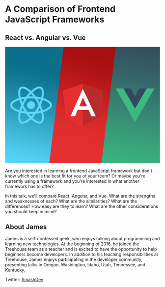 
# A Comparison of Frontend JavaScript Frameworks

## React vs. Angular vs. Vue

![React vs. Angular vs. Vue](react-angular-vue.png)

Are you interested in learning a frontend JavaScript framework but don't know which one is the best fit for you or your team? Or maybe you're currently using a framework and you're interested in what another framework has to offer?

In this talk, we'll compare React, Angular, and Vue. What are the strengths and weaknesses of each? What are the similarities? What are the differences? How easy are they to learn? What are the other considerations you should keep in mind?

## About James

James is a self-confessed geek, who enjoys talking about programming and learning new technologies. At the beginning of 2016, he joined the Treehouse team as a teacher and is excited to have the opportunity to help beginners become developers. In addition to his teaching responsibilities at Treehouse, James enjoys participating in the developer community, presenting talks in Oregon, Washington, Idaho, Utah, Tennessee, and Kentucky.

Twitter: [SmashDev](https://twitter.com/SmashDev)
